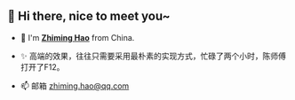 ## 👋 Hi there, nice to meet you~

- 👀 I'm <a href="http://www.icehim.com" target="_blank">**Zhiming Hao**</a> from China.
- ✨ 高端的效果，往往只需要采用最朴素的实现方式，忙碌了两个小时，陈师傅打开了F12。

- 📫 邮箱 zhiming.hao@qq.com
